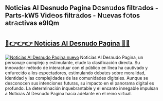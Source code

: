 ## Noticias Al Desnudo Pagina D𝚎sn𝚞dos filtr𝚊dos - Parts-kW5 Vid𝚎os filtr𝚊dos - N𝚞evas f𝚘tos atr𝚊ctivas e9lQm

# <h2><a href="http://mb35x8b.tromn.icu/?c=Noticias+Al+Desnudo+Pagina">🔗👉👉👉 Noticias Al Desnudo Pagina 🔗🔗</a></h2>

[![Noticias Al Desnudo Pagina nuevo](https://i.imgur.com/pEAQMta.gif)](http://mb35x8b.tromn.icu/?c=Noticias+Al+Desnudo+Pagina)
Noticias Al Desnudo Pagina, un personaje complejo y estimulante, elude la clasificación directa. Su innovador método de interactuar con el público en línea ha cautivado y enfurecido a los espectadores, estimulando debates sobre moralidad, identidad y las complejidades de las comunidades digitales. Aunque se desconocen sus intenciones futuras, su impacto en el panorama digital es profundo. La determinación inquebrantable y el encanto innegable impulsan a Noticias Al Desnudo Pagina hacia adelante en el reino virtual.
